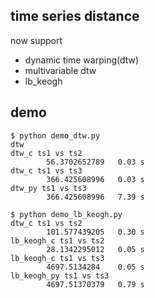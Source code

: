 time series distance
---------------------

now support
- dynamic time warping(dtw)
- multivariable dtw
- lb_keogh


## demo

```
$ python demo_dtw.py
dtw
dtw_c ts1 vs ts2
        56.3702652789   0.03 s
dtw_c ts1 vs ts3
        366.425608996   0.03 s
dtw_py ts1 vs ts3
        366.425608996   7.39 s
```

```
$ python demo_lb_keogh.py
dtw_c ts1 vs ts2
        101.577439205   0.30 s
lb_keogh_c ts1 vs ts2
        28.1342295012   0.05 s
lb_keogh_c ts1 vs ts3
        4697.5134284    0.05 s
lb_keogh_py ts1 vs ts3
        4697.51370379   0.79 s
```

